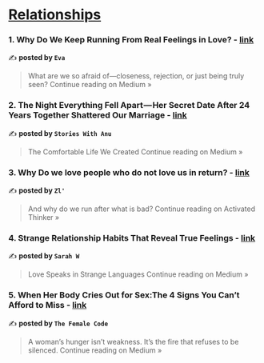 
<h1><a href=https://medium.com/tag/relationships/recommended target="_blank" rel="noopener noreferrer">Relationships</a></h1>
<h3>1. Why Do We Keep Running From Real Feelings in Love? - <a href="https://medium.com/@Heartlinesjournal/why-do-we-keep-running-from-real-feelings-in-love-e9f85898877c?source=rss------relationships-5" target="_blank" rel="noopener noreferrer">link</a></h3>

✍️ **posted by `Eva`**

<blockquote>What are we so afraid of—closeness, rejection, or just being truly seen?
Continue reading on Medium »</blockquote>

<h3>2. The Night Everything Fell Apart — Her Secret Date After 24 Years Together Shattered Our Marriage - <a href="https://medium.com/@ayyat1478/the-night-everything-fell-apart-her-secret-date-after-24-years-together-shattered-our-marriage-436c1dcd22cb?source=rss------relationships-5" target="_blank" rel="noopener noreferrer">link</a></h3>

✍️ **posted by `Stories With Anu`**

<blockquote>The Comfortable Life We Created
Continue reading on Medium »</blockquote>

<h3>3. Why Do we love people who do not love us in return? - <a href="https://medium.com/activated-thinker/why-do-we-love-people-who-do-not-love-us-in-return-ca8b18cf6068?source=rss------relationships-5" target="_blank" rel="noopener noreferrer">link</a></h3>

✍️ **posted by `Zl'  `**

<blockquote>And why do we run after what is bad?
Continue reading on Activated Thinker »</blockquote>

<h3>4. Strange Relationship Habits That Reveal True Feelings - <a href="https://medium.com/@Sarah_CW/strange-relationship-habits-that-reveal-true-feelings-d777c59076ba?source=rss------relationships-5" target="_blank" rel="noopener noreferrer">link</a></h3>

✍️ **posted by `Sarah W`**

<blockquote>Love Speaks in Strange Languages
Continue reading on Medium »</blockquote>

<h3>5. When Her Body Cries Out for Sex:The 4 Signs You Can’t Afford to Miss - <a href="https://medium.com/@zainullah9275/when-her-body-cries-out-for-sex-the-4-signs-you-cant-afford-to-miss-eae173e822c4?source=rss------relationships-5" target="_blank" rel="noopener noreferrer">link</a></h3>

✍️ **posted by `The Female Code`**

<blockquote>A woman’s hunger isn’t weakness. It’s the fire that refuses to be silenced.
Continue reading on Medium »</blockquote>

